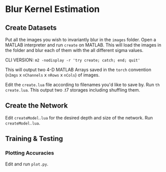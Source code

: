 # Blur Kernel Estimation

## Create Datasets
Put all the images you wish to invariantly blur in the `images` folder. 
Open a MATLAB interpreter and run `create` on MATLAB. This will load the images in the folder and blur each of them with the all different sigma values.

CLI VERSION: `m2 -nodisplay -r 'try create; catch; end; quit'`

This will output two 4-D MATLAB Arrays saved in the `torch` convention (`nImgs` x `nChannels` x `nRows` x `nCols`) of images.

Edit the `create.lua` file according to filenames you'd like to save by. Run `th create.lua`. This output two .t7 storages including shuffling them. 

## Create the Network
Edit `createModel.lua` for the desired depth and size of the network. Run `createModel.lua`. 

## Training & Testing 


### Plotting Accuracies
Edit and run `plot.py`. 


